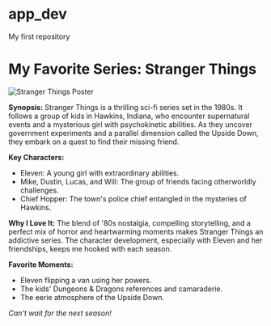# app_dev
My first repository

# My Favorite Series: Stranger Things

![Stranger Things Poster](link-to-poster-image)

**Synopsis:**
Stranger Things is a thrilling sci-fi series set in the 1980s. It follows a group of kids in Hawkins, Indiana, who encounter supernatural events and a mysterious girl with psychokinetic abilities. As they uncover government experiments and a parallel dimension called the Upside Down, they embark on a quest to find their missing friend.

**Key Characters:**
- Eleven: A young girl with extraordinary abilities.
- Mike, Dustin, Lucas, and Will: The group of friends facing otherworldly challenges.
- Chief Hopper: The town's police chief entangled in the mysteries of Hawkins.

**Why I Love It:**
The blend of '80s nostalgia, compelling storytelling, and a perfect mix of horror and heartwarming moments makes Stranger Things an addictive series. The character development, especially with Eleven and her friendships, keeps me hooked with each season.

**Favorite Moments:**
- Eleven flipping a van using her powers.
- The kids' Dungeons & Dragons references and camaraderie.
- The eerie atmosphere of the Upside Down.

*Can't wait for the next season!*
